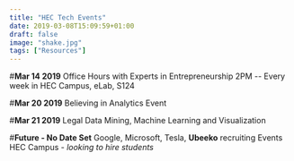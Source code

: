 ```yaml
---
title: "HEC Tech Events"
date: 2019-03-08T15:09:59+01:00
draft: false
image: "shake.jpg"
tags: ["Resources"]
---
```

#**Mar 14 2019**
Office Hours with Experts in Entrepreneurship
2PM -- Every week in HEC Campus, eLab, S124

#**Mar 20 2019**
Believing in Analytics Event

#**Mar 21 2019**
Legal Data Mining, Machine Learning and Visualization

#**Future - No Date Set**
Google, Microsoft, Tesla, **Ubeeko** recruiting Events
HEC Campus - *looking to hire students*

